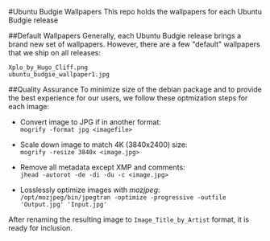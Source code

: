 #Ubuntu Budgie Wallpapers
This repo holds the wallpapers for each Ubuntu Budgie release

##Default Wallpapers
Generally, each Ubuntu Budgie release brings a brand new set of wallpapers. However, there are a few "default" wallpapers that we ship on all releases:
```
Xplo_by_Hugo_Cliff.png
ubuntu_budgie_wallpaper1.jpg
```

##Quality Assurance
To minimize size of the debian package and to provide the best experience for our users, we follow these optmization steps for each image:

- Convert image to JPG if in another format:  
`mogrify -format jpg <imagefile>`

- Scale down image to match 4K (3840x2400) size:  
`mogrify -resize 3840x <image.jpg>`

- Remove all metadata except XMP and comments:  
`jhead -autorot -de -di -du -c <image.jpg>`

- Losslessly optimize images with _mozjpeg_:  
`/opt/mozjpeg/bin/jpegtran -optimize -progressive -outfile 'Output.jpg' 'Input.jpg'`

After renaming the resulting image to `Image_Title_by_Artist` format, it is ready for inclusion.
